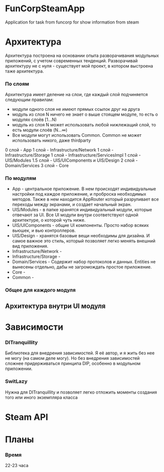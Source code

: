 # FunCorpSteamApp
Application for task from funcorp for show information from steam


# Архитектура
Архитектура построена на основании опыта разворачивания модульных приложений, с учетом современных тенденций.
Разворачивай архитектуру не с нуля - существует мой проект, в котором выстроена таже архитектура.

### По слоям
Архитектура имеет деление на слои, где каждый слой подчиняется следующим правилам:
* модули одного слоя не имеют прямых ссылок друг на друга
* модуль из слоя N ничего не знает о выше стоящем модуле, то есть о модулях слоёв [1...N)
* модуль из слоя N может использовать любой нижлежащий слой, то есть модули слоёв (N...∞)
* Все модули могут использовать Common. Common не может использовать никого, даже thirdparty

0 слой - App
1 слой - Infrastructure/Network
1 слой - Infrastructure/Storage
1 слой - Infrastructure/ServicesImpl
1 слой - UIS/Modules
1.5 слой - UIS/UIComponents и UIS/Design
2 слой - Domain/Services 
3 слой - Core

### По модулям
* App - центральное приложение. В нем происходят индивидуальные настройки под каждое приложение, и проброска необходимых методов. Также в нем находится AppRouter который разруливает все переходы между экранами, и создает начальный экран.
* UIS/Modules - в папке хранятся индивидуальный модули, которые отвечают за UI. Все UI модули внутри соответствуют одной архитектуре, о которой чуть ниже.
* UIS/UIComponents - общие UI компоненты. Просто набор всяких вьюшек, и вью контроллеров.
* UIS/Design - хранятся базовые вещи необходимы для дизайна. И самое важное это стиль, который позволяет легко менять внешний вид приложения.
* Infrastructure/Network - 
* Infrastructure/Storage - 
* Domain/Services - Содержит набор протоколов и данных. Entities не вынесены отдельно, дабы не загромождать простое приложение.
* Core -
* Common -

### Общее для каждого модуля

## Архитектура внутри UI модуля

# Зависимости
### DITranquillity
Библиотека для внедрения зависимостей. Я её автор, и я жить без нее не могу (на самом деле могу). Но без внедрения зависимостей сложнее придерживаться принципа DIP, особенно в модульном приложении.

### SwitLazy
Нужна для DITranquillity и позволяет легко отложить моменты создания того или иного экземпляра класса

# Steam API

# Планы

### Время
22-23 часа
